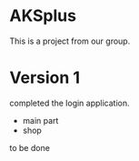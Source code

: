 # AKSplus

This is a project from our group.

# Version 1 

completed the login application.

- main part
- shop

to be done